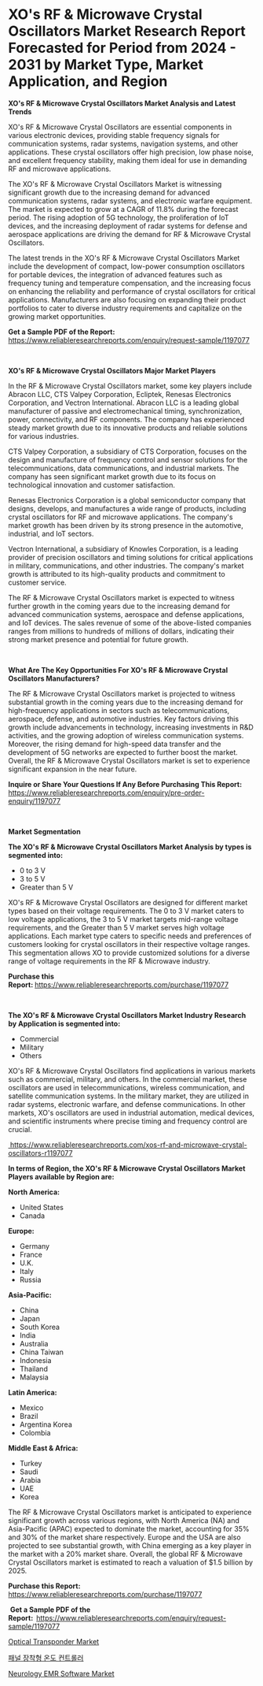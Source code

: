 <p><h1>XO's RF & Microwave Crystal Oscillators Market Research Report Forecasted for Period from 2024 -  2031 by Market Type, Market Application, and Region</h1></p><p><strong>XO's RF & Microwave Crystal Oscillators Market Analysis and Latest Trends</strong></p>
<p><p>XO's RF & Microwave Crystal Oscillators are essential components in various electronic devices, providing stable frequency signals for communication systems, radar systems, navigation systems, and other applications. These crystal oscillators offer high precision, low phase noise, and excellent frequency stability, making them ideal for use in demanding RF and microwave applications.</p><p>The XO's RF & Microwave Crystal Oscillators Market is witnessing significant growth due to the increasing demand for advanced communication systems, radar systems, and electronic warfare equipment. The market is expected to grow at a CAGR of 11.8% during the forecast period. The rising adoption of 5G technology, the proliferation of IoT devices, and the increasing deployment of radar systems for defense and aerospace applications are driving the demand for RF & Microwave Crystal Oscillators.</p><p>The latest trends in the XO's RF & Microwave Crystal Oscillators Market include the development of compact, low-power consumption oscillators for portable devices, the integration of advanced features such as frequency tuning and temperature compensation, and the increasing focus on enhancing the reliability and performance of crystal oscillators for critical applications. Manufacturers are also focusing on expanding their product portfolios to cater to diverse industry requirements and capitalize on the growing market opportunities.</p></p>
<p><strong>Get a Sample PDF of the Report:&nbsp;</strong> <a href="https://www.reliableresearchreports.com/enquiry/request-sample/1197077">https://www.reliableresearchreports.com/enquiry/request-sample/1197077</a></p>
<p>&nbsp;</p>
<p><strong>XO's RF & Microwave Crystal Oscillators Major Market Players</strong></p>
<p><p>In the RF & Microwave Crystal Oscillators market, some key players include Abracon LLC, CTS Valpey Corporation, Ecliptek, Renesas Electronics Corporation, and Vectron International. Abracon LLC is a leading global manufacturer of passive and electromechanical timing, synchronization, power, connectivity, and RF components. The company has experienced steady market growth due to its innovative products and reliable solutions for various industries.</p><p>CTS Valpey Corporation, a subsidiary of CTS Corporation, focuses on the design and manufacture of frequency control and sensor solutions for the telecommunications, data communications, and industrial markets. The company has seen significant market growth due to its focus on technological innovation and customer satisfaction.</p><p>Renesas Electronics Corporation is a global semiconductor company that designs, develops, and manufactures a wide range of products, including crystal oscillators for RF and microwave applications. The company's market growth has been driven by its strong presence in the automotive, industrial, and IoT sectors.</p><p>Vectron International, a subsidiary of Knowles Corporation, is a leading provider of precision oscillators and timing solutions for critical applications in military, communications, and other industries. The company's market growth is attributed to its high-quality products and commitment to customer service.</p><p>The RF & Microwave Crystal Oscillators market is expected to witness further growth in the coming years due to the increasing demand for advanced communication systems, aerospace and defense applications, and IoT devices. The sales revenue of some of the above-listed companies ranges from millions to hundreds of millions of dollars, indicating their strong market presence and potential for future growth.</p></p>
<p>&nbsp;</p>
<p><strong>What Are The Key Opportunities For XO's RF & Microwave Crystal Oscillators Manufacturers?</strong></p>
<p><p>The RF & Microwave Crystal Oscillators market is projected to witness substantial growth in the coming years due to the increasing demand for high-frequency applications in sectors such as telecommunications, aerospace, defense, and automotive industries. Key factors driving this growth include advancements in technology, increasing investments in R&D activities, and the growing adoption of wireless communication systems. Moreover, the rising demand for high-speed data transfer and the development of 5G networks are expected to further boost the market. Overall, the RF & Microwave Crystal Oscillators market is set to experience significant expansion in the near future.</p></p>
<p><strong>Inquire or Share Your Questions If Any Before Purchasing This Report:</strong> <a href="https://www.reliableresearchreports.com/enquiry/pre-order-enquiry/1197077">https://www.reliableresearchreports.com/enquiry/pre-order-enquiry/1197077</a></p>
<p>&nbsp;</p>
<p><strong>Market Segmentation</strong></p>
<p><strong>The XO's RF & Microwave Crystal Oscillators Market Analysis by types is segmented into:</strong></p>
<p><ul><li>0 to 3 V</li><li>3 to 5 V</li><li>Greater than 5 V</li></ul></p>
<p><p>XO's RF & Microwave Crystal Oscillators are designed for different market types based on their voltage requirements. The 0 to 3 V market caters to low voltage applications, the 3 to 5 V market targets mid-range voltage requirements, and the Greater than 5 V market serves high voltage applications. Each market type caters to specific needs and preferences of customers looking for crystal oscillators in their respective voltage ranges. This segmentation allows XO to provide customized solutions for a diverse range of voltage requirements in the RF & Microwave industry.</p></p>
<p><strong>Purchase this Report:&nbsp;</strong><a href="https://www.reliableresearchreports.com/purchase/1197077">https://www.reliableresearchreports.com/purchase/1197077</a></p>
<p>&nbsp;</p>
<p><strong>The XO's RF & Microwave Crystal Oscillators Market Industry Research by Application is segmented into:</strong></p>
<p><ul><li>Commercial</li><li>Military</li><li>Others</li></ul></p>
<p><p>XO's RF & Microwave Crystal Oscillators find applications in various markets such as commercial, military, and others. In the commercial market, these oscillators are used in telecommunications, wireless communication, and satellite communication systems. In the military market, they are utilized in radar systems, electronic warfare, and defense communications. In other markets, XO's oscillators are used in industrial automation, medical devices, and scientific instruments where precise timing and frequency control are crucial.</p></p>
<p><a href="https://www.reliableresearchreports.com/xos-rf-and-microwave-crystal-oscillators-r1197077">&nbsp;https://www.reliableresearchreports.com/xos-rf-and-microwave-crystal-oscillators-r1197077</a></p>
<p><strong>In terms of Region, the XO's RF & Microwave Crystal Oscillators Market Players available by Region are:</strong></p>
<p>
    <p> <strong> North America: </strong>
        <ul>
            <li>United States</li>
            <li>Canada</li>
        </ul>
        </p> 
    <p> <strong> Europe: </strong>
        <ul>
            <li>Germany</li>
            <li>France</li>
            <li>U.K.</li>
            <li>Italy</li>
            <li>Russia</li>
        </ul>
        </p> 
    <p> <strong> Asia-Pacific: </strong>
        <ul>
            <li>China</li>
            <li>Japan</li>
            <li>South Korea</li>
            <li>India</li>
            <li>Australia</li>
            <li>China Taiwan</li>
            <li>Indonesia</li>
            <li>Thailand</li>
            <li>Malaysia</li>
        </ul>
        </p> 
    <p> <strong> Latin America: </strong>
        <ul>
            <li>Mexico</li>
            <li>Brazil</li>
            <li>Argentina Korea</li>
            <li>Colombia</li>
        </ul>
        </p> 
    <p> <strong> Middle East & Africa: </strong>
        <ul>
            <li>Turkey</li>
            <li>Saudi</li>
            <li>Arabia</li>
            <li>UAE</li>
            <li>Korea</li>
        </ul>
    </p>
    </p>
<p><p>The RF & Microwave Crystal Oscillators market is anticipated to experience significant growth across various regions, with North America (NA) and Asia-Pacific (APAC) expected to dominate the market, accounting for 35% and 30% of the market share respectively. Europe and the USA are also projected to see substantial growth, with China emerging as a key player in the market with a 20% market share. Overall, the global RF & Microwave Crystal Oscillators market is estimated to reach a valuation of $1.5 billion by 2025.</p></p>
<p><strong>Purchase this Report: </strong><a href="https://www.reliableresearchreports.com/purchase/1197077">https://www.reliableresearchreports.com/purchase/1197077</a></p>
<p>&nbsp;<strong>Get a Sample PDF of the Report:&nbsp;&nbsp;</strong><a href="https://www.reliableresearchreports.com/enquiry/request-sample/1197077">https://www.reliableresearchreports.com/enquiry/request-sample/1197077</a></p>
<p><strong></strong></p>
<p><p><a href="https://github.com/wusalecollins540tpqoz/Market-Research-Report-List-3/blob/main/optical-transponder-market.md">Optical Transponder Market</a></p><p><a href="https://github.com/nicholasellison0076890/Market-Research-Report-List-1/blob/main/2458720157871.md">패널 장착형 온도 컨트롤러</a></p><p><a href="https://github.com/kathiaseamanalvaradovlprc2h/Market-Research-Report-List-3/blob/main/neurology-emr-software-market.md">Neurology EMR Software Market</a></p></p>